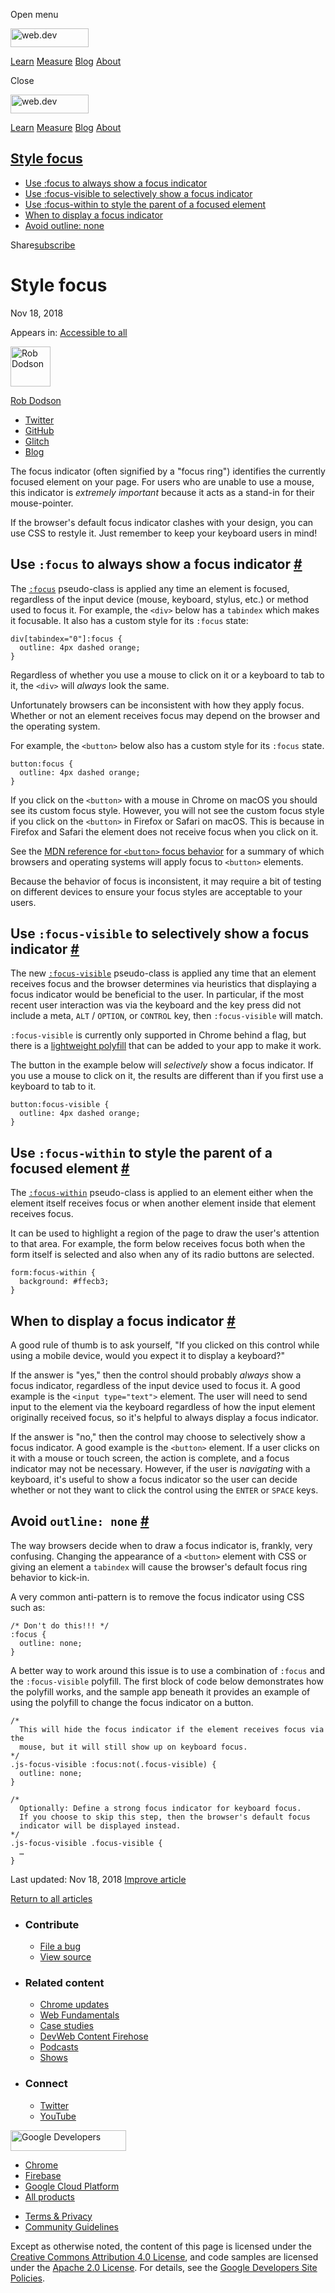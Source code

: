 <span class="w-tooltip w-tooltip--left">Open menu</span>

<a href="/" class="gc-analytics-event header-default__logo-link"><img src="/images/lockup.svg" alt="web.dev" class="header-default__logo" width="125" height="30" /></a>

<a href="/learn/" class="gc-analytics-event header-default__link">Learn</a> <a href="/measure/" class="gc-analytics-event header-default__link">Measure</a> <a href="/blog/" class="gc-analytics-event header-default__link">Blog</a> <a href="/about/" class="gc-analytics-event header-default__link">About</a>

<span class="w-tooltip">Close</span>

<a href="/" class="gc-analytics-event"><img src="/images/lockup.svg" alt="web.dev" class="drawer-default__logo" width="125" height="30" /></a>

<a href="/learn/" class="gc-analytics-event drawer-default__link">Learn</a> <a href="/measure/" class="gc-analytics-event drawer-default__link">Measure</a> <a href="/blog/" class="gc-analytics-event drawer-default__link">Blog</a> <a href="/about/" class="gc-analytics-event drawer-default__link">About</a>

<a href="#style-focus" class="w-toc__header--link">Style focus</a>
------------------------------------------------------------------

-   [Use :focus to always show a focus indicator](#use-:focus-to-always-show-a-focus-indicator)
-   [Use :focus-visible to selectively show a focus indicator](#use-:focus-visible-to-selectively-show-a-focus-indicator)
-   [Use :focus-within to style the parent of a focused element](#use-:focus-within-to-style-the-parent-of-a-focused-element)
-   [When to display a focus indicator](#when-to-display-a-focus-indicator)
-   [Avoid outline: none](#avoid-outline:-none)

Share<a href="/newsletter/" class="gc-analytics-event w-actions__fab w-actions__fab--subscribe"><span>subscribe</span></a>

Style focus
===========

Nov 18, 2018

<span class="w-post-signpost__title">Appears in:</span> <a href="/accessible" class="w-post-signpost__link">Accessible to all</a>

[<img src="https://web-dev.imgix.net/image/admin/1Yk1TThRpbQr08rC9tmL.jpg?auto=format&amp;fit=crop&amp;h=64&amp;w=64" alt="Rob Dodson" class="w-author__image" sizes="(min-width: 64px) 64px, calc(100vw - 48px)" srcset="https://web-dev.imgix.net/image/admin/1Yk1TThRpbQr08rC9tmL.jpg?fit=crop&amp;h=64&amp;w=64&amp;auto=format&amp;dpr=1&amp;q=75, https://web-dev.imgix.net/image/admin/1Yk1TThRpbQr08rC9tmL.jpg?fit=crop&amp;h=64&amp;w=64&amp;auto=format&amp;dpr=2&amp;q=50 2x, https://web-dev.imgix.net/image/admin/1Yk1TThRpbQr08rC9tmL.jpg?fit=crop&amp;h=64&amp;w=64&amp;auto=format&amp;dpr=3&amp;q=35 3x, https://web-dev.imgix.net/image/admin/1Yk1TThRpbQr08rC9tmL.jpg?fit=crop&amp;h=64&amp;w=64&amp;auto=format&amp;dpr=4&amp;q=23 4x, https://web-dev.imgix.net/image/admin/1Yk1TThRpbQr08rC9tmL.jpg?fit=crop&amp;h=64&amp;w=64&amp;auto=format&amp;dpr=5&amp;q=20 5x" width="64" height="64" />](/authors/robdodson/)

<a href="/authors/robdodson/" class="w-author__name-link">Rob Dodson</a>

-   <a href="https://twitter.com/rob_dodson" class="w-author__link">Twitter</a>
-   <a href="https://github.com/robdodson" class="w-author__link">GitHub</a>
-   <a href="https://glitch.com/@robdodson" class="w-author__link">Glitch</a>
-   <a href="https://robdodson.me" class="w-author__link">Blog</a>

The focus indicator (often signified by a "focus ring") identifies the currently focused element on your page. For users who are unable to use a mouse, this indicator is *extremely important* because it acts as a stand-in for their mouse-pointer.

If the browser's default focus indicator clashes with your design, you can use CSS to restyle it. Just remember to keep your keyboard users in mind!

Use `:focus` to always show a focus indicator <a href="#use-:focus-to-always-show-a-focus-indicator" class="w-headline-link">#</a>
----------------------------------------------------------------------------------------------------------------------------------

The [`:focus`](https://developer.mozilla.org/en-US/docs/Web/CSS/:focus) pseudo-class is applied any time an element is focused, regardless of the input device (mouse, keyboard, stylus, etc.) or method used to focus it. For example, the `<div>` below has a `tabindex` which makes it focusable. It also has a custom style for its `:focus` state:

    div[tabindex="0"]:focus {  
      outline: 4px dashed orange;  
    }  

Regardless of whether you use a mouse to click on it or a keyboard to tab to it, the `<div>` will *always* look the same.

Unfortunately browsers can be inconsistent with how they apply focus. Whether or not an element receives focus may depend on the browser and the operating system.

For example, the `<button>` below also has a custom style for its `:focus` state.

    button:focus {  
      outline: 4px dashed orange;  
    }  

If you click on the `<button>` with a mouse in Chrome on macOS you should see its custom focus style. However, you will not see the custom focus style if you click on the `<button>` in Firefox or Safari on macOS. This is because in Firefox and Safari the element does not receive focus when you click on it.

See the [MDN reference for `<button>` focus behavior](https://developer.mozilla.org/en-US/docs/Web/HTML/Element/button#Clicking_and_focus) for a summary of which browsers and operating systems will apply focus to `<button>` elements.

Because the behavior of focus is inconsistent, it may require a bit of testing on different devices to ensure your focus styles are acceptable to your users.

Use `:focus-visible` to selectively show a focus indicator <a href="#use-:focus-visible-to-selectively-show-a-focus-indicator" class="w-headline-link">#</a>
------------------------------------------------------------------------------------------------------------------------------------------------------------

The new [`:focus-visible`](https://developer.mozilla.org/en-US/docs/Web/CSS/:focus-visible) pseudo-class is applied any time that an element receives focus and the browser determines via heuristics that displaying a focus indicator would be beneficial to the user. In particular, if the most recent user interaction was via the keyboard and the key press did not include a meta, `ALT` / `OPTION`, or `CONTROL` key, then `:focus-visible` will match.

`:focus-visible` is currently only supported in Chrome behind a flag, but there is a [lightweight polyfill](https://github.com/WICG/focus-visible) that can be added to your app to make it work.

The button in the example below will *selectively* show a focus indicator. If you use a mouse to click on it, the results are different than if you first use a keyboard to tab to it.

    button:focus-visible {  
      outline: 4px dashed orange;  
    }  

Use `:focus-within` to style the parent of a focused element <a href="#use-:focus-within-to-style-the-parent-of-a-focused-element" class="w-headline-link">#</a>
----------------------------------------------------------------------------------------------------------------------------------------------------------------

The [`:focus-within`](https://developer.mozilla.org/en-US/docs/Web/CSS/:focus-within) pseudo-class is applied to an element either when the element itself receives focus or when another element inside that element receives focus.

It can be used to highlight a region of the page to draw the user's attention to that area. For example, the form below receives focus both when the form itself is selected and also when any of its radio buttons are selected.

    form:focus-within {
      background: #ffecb3;
    }

When to display a focus indicator <a href="#when-to-display-a-focus-indicator" class="w-headline-link">#</a>
------------------------------------------------------------------------------------------------------------

A good rule of thumb is to ask yourself, "If you clicked on this control while using a mobile device, would you expect it to display a keyboard?"

If the answer is "yes," then the control should probably *always* show a focus indicator, regardless of the input device used to focus it. A good example is the `<input type="text">` element. The user will need to send input to the element via the keyboard regardless of how the input element originally received focus, so it's helpful to always display a focus indicator.

If the answer is "no," then the control may choose to selectively show a focus indicator. A good example is the `<button>` element. If a user clicks on it with a mouse or touch screen, the action is complete, and a focus indicator may not be necessary. However, if the user is *navigating* with a keyboard, it's useful to show a focus indicator so the user can decide whether or not they want to click the control using the `ENTER` or `SPACE` keys.

Avoid `outline: none` <a href="#avoid-outline:-none" class="w-headline-link">#</a>
----------------------------------------------------------------------------------

The way browsers decide when to draw a focus indicator is, frankly, very confusing. Changing the appearance of a `<button>` element with CSS or giving an element a `tabindex` will cause the browser's default focus ring behavior to kick-in.

A very common anti-pattern is to remove the focus indicator using CSS such as:

    /* Don't do this!!! */  
    :focus {  
      outline: none;  
    }  

A better way to work around this issue is to use a combination of `:focus` and the `:focus-visible` polyfill. The first block of code below demonstrates how the polyfill works, and the sample app beneath it provides an example of using the polyfill to change the focus indicator on a button.

    /*  
      This will hide the focus indicator if the element receives focus via the
      mouse, but it will still show up on keyboard focus.  
    */  
    .js-focus-visible :focus:not(.focus-visible) {  
      outline: none;  
    }

    /*  
      Optionally: Define a strong focus indicator for keyboard focus.  
      If you choose to skip this step, then the browser's default focus  
      indicator will be displayed instead.  
    */  
    .js-focus-visible .focus-visible {  
      …  
    }  

<span class="w-mr--sm">Last updated: Nov 18, 2018 </span>[Improve article](https://github.com/GoogleChrome/web.dev/blob/master/src/site/content/en/accessible/style-focus/index.md)

<a href="/accessible" class="gc-analytics-event w-article-navigation__link w-article-navigation__link--back w-article-navigation__link--single">Return to all articles</a>

-   ### Contribute

    -   <a href="https://github.com/GoogleChrome/web.dev/issues/new?assignees=&amp;labels=bug&amp;template=bug_report.md&amp;title=" class="w-footer__linkbox-link">File a bug</a>
    -   <a href="https://github.com/googlechrome/web.dev" class="w-footer__linkbox-link">View source</a>

-   ### Related content

    -   <a href="https://blog.chromium.org/" class="w-footer__linkbox-link">Chrome updates</a>
    -   <a href="https://developers.google.com/web/" class="w-footer__linkbox-link">Web Fundamentals</a>
    -   <a href="https://developers.google.com/web/showcase/" class="w-footer__linkbox-link">Case studies</a>
    -   <a href="https://devwebfeed.appspot.com/" class="w-footer__linkbox-link">DevWeb Content Firehose</a>
    -   <a href="/podcasts/" class="w-footer__linkbox-link">Podcasts</a>
    -   <a href="/shows/" class="w-footer__linkbox-link">Shows</a>

-   ### Connect

    -   <a href="https://www.twitter.com/ChromiumDev" class="w-footer__linkbox-link">Twitter</a>
    -   <a href="https://www.youtube.com/user/ChromeDevelopers" class="w-footer__linkbox-link">YouTube</a>

<a href="https://developers.google.com/" class="w-footer__utility-logo-link"><img src="/images/lockup-color.png" alt="Google Developers" class="w-footer__utility-logo" width="185" height="33" /></a>

-   <a href="https://developer.chrome.com/" class="w-footer__utility-link">Chrome</a>
-   <a href="https://firebase.google.com/" class="w-footer__utility-link">Firebase</a>
-   <a href="https://cloud.google.com/" class="w-footer__utility-link">Google Cloud Platform</a>
-   <a href="https://developers.google.com/products" class="w-footer__utility-link">All products</a>

<!-- -->

-   <a href="https://policies.google.com/" class="w-footer__utility-link">Terms &amp; Privacy</a>
-   <a href="/community-guidelines/" class="w-footer__utility-link">Community Guidelines</a>

Except as otherwise noted, the content of this page is licensed under the [Creative Commons Attribution 4.0 License](https://creativecommons.org/licenses/by/4.0/), and code samples are licensed under the [Apache 2.0 License](https://www.apache.org/licenses/LICENSE-2.0). For details, see the [Google Developers Site Policies](https://developers.google.com/terms/site-policies).
